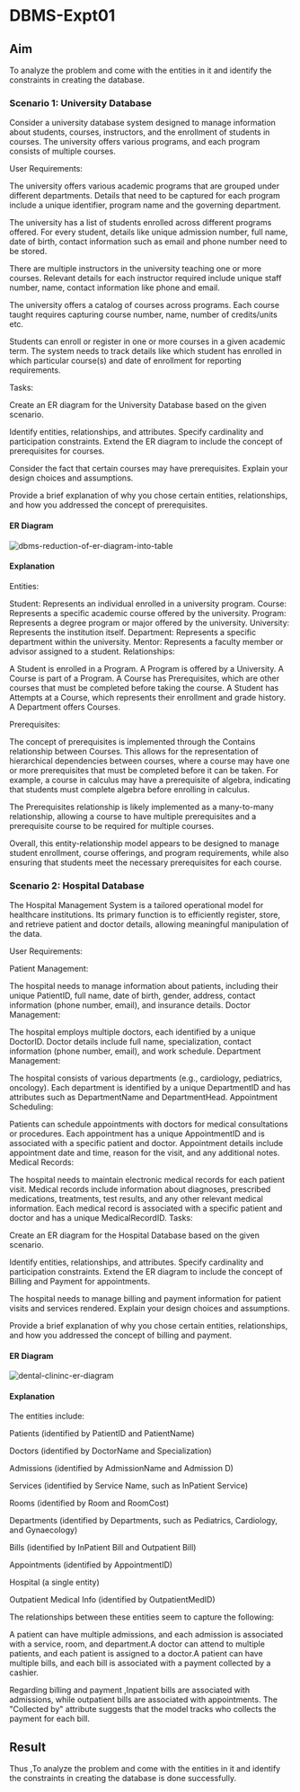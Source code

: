 # DBMS-Expt01

## Aim
To analyze the problem and come with the entities in it and identify the constraints in creating the database.

### Scenario 1: University Database
Consider a university database system designed to manage information about students, courses, instructors, and the enrollment of students in courses. The university offers various programs, and each program consists of multiple courses.

User Requirements:

The university offers various academic programs that are grouped under different departments. Details that need to be captured for each program include a unique identifier, program name and the governing department.

The university has a list of students enrolled across different programs offered. For every student, details like unique admission number, full name, date of birth, contact information such as email and phone number need to be stored.

There are multiple instructors in the university teaching one or more courses. Relevant details for each instructor required include unique staff number, name, contact information like phone and email.

The university offers a catalog of courses across programs. Each course taught requires capturing course number, name, number of credits/units etc.

Students can enroll or register in one or more courses in a given academic term. The system needs to track details like which student has enrolled in which particular course(s) and date of enrollment for reporting requirements.

Tasks:

Create an ER diagram for the University Database based on the given scenario.

Identify entities, relationships, and attributes.
Specify cardinality and participation constraints.
Extend the ER diagram to include the concept of prerequisites for courses.

Consider the fact that certain courses may have prerequisites.
Explain your design choices and assumptions.

Provide a brief explanation of why you chose certain entities, relationships, and how you addressed the concept of prerequisites.
#### ER Diagram
![dbms-reduction-of-er-diagram-into-table](https://github.com/premkumarkarthikeyan/DBMSEX01/assets/119476243/e1a2733f-5b84-4792-8bc8-6b41d60beee5)



#### Explanation
Entities:

Student: Represents an individual enrolled in a university program.
Course: Represents a specific academic course offered by the university.
Program: Represents a degree program or major offered by the university.
University: Represents the institution itself.
Department: Represents a specific department within the university.
Mentor: Represents a faculty member or advisor assigned to a student.
Relationships:

A Student is enrolled in a Program.
A Program is offered by a University.
A Course is part of a Program.
A Course has Prerequisites, which are other courses that must be completed before taking the course.
A Student has Attempts at a Course, which represents their enrollment and grade history.
A Department offers Courses.

Prerequisites:

The concept of prerequisites is implemented through the Contains relationship between Courses. This allows for the representation of hierarchical dependencies between courses, where a course may have one or more prerequisites that must be completed before it can be taken. For example, a course in calculus may have a prerequisite of algebra, indicating that students must complete algebra before enrolling in calculus.

The Prerequisites relationship is likely implemented as a many-to-many relationship, allowing a course to have multiple prerequisites and a prerequisite course to be required for multiple courses.

Overall, this entity-relationship model appears to be designed to manage student enrollment, course offerings, and program requirements, while also ensuring that students meet the necessary prerequisites for each course.
### Scenario 2: Hospital Database
The Hospital Management System is a tailored operational model for healthcare institutions. Its primary function is to efficiently register, store, and retrieve patient and doctor details, allowing meaningful manipulation of the data.

User Requirements:

Patient Management:

The hospital needs to manage information about patients, including their unique PatientID, full name, date of birth, gender, address, contact information (phone number, email), and insurance details.
Doctor Management:

The hospital employs multiple doctors, each identified by a unique DoctorID.
Doctor details include full name, specialization, contact information (phone number, email), and work schedule.
Department Management:

The hospital consists of various departments (e.g., cardiology, pediatrics, oncology).
Each department is identified by a unique DepartmentID and has attributes such as DepartmentName and DepartmentHead.
Appointment Scheduling:

Patients can schedule appointments with doctors for medical consultations or procedures.
Each appointment has a unique AppointmentID and is associated with a specific patient and doctor.
Appointment details include appointment date and time, reason for the visit, and any additional notes.
Medical Records:

The hospital needs to maintain electronic medical records for each patient visit.
Medical records include information about diagnoses, prescribed medications, treatments, test results, and any other relevant medical information.
Each medical record is associated with a specific patient and doctor and has a unique MedicalRecordID.
Tasks:

Create an ER diagram for the Hospital Database based on the given scenario.

Identify entities, relationships, and attributes.
Specify cardinality and participation constraints.
Extend the ER diagram to include the concept of Billing and Payment for appointments.

The hospital needs to manage billing and payment information for patient visits and services rendered.
Explain your design choices and assumptions.

Provide a brief explanation of why you chose certain entities, relationships, and how you addressed the concept of billing and payment.
#### ER Diagram
![dental-clininc-er-diagram](https://github.com/premkumarkarthikeyan/DBMSEX01/assets/119476243/2634ef58-4fbd-41cb-9f3d-c83211ebe358)




#### Explanation
The entities include:

Patients (identified by PatientID and PatientName)

Doctors (identified by DoctorName and Specialization)

Admissions (identified by AdmissionName and Admission D)

Services (identified by Service Name, such as InPatient Service)

Rooms (identified by Room and RoomCost)

Departments (identified by Departments, such as Pediatrics, Cardiology, and Gynaecology)

Bills (identified by InPatient Bill and Outpatient Bill)

Appointments (identified by AppointmentID)

Hospital (a single entity)

Outpatient Medical Info (identified by OutpatientMedID)

The relationships between these entities seem to capture the following:

A patient can have multiple admissions, and each admission is associated with a service, room, and department.A doctor can attend to multiple patients, and each patient is assigned to a doctor.A patient can have multiple bills, and each bill is associated with a payment collected by a cashier.

Regarding billing and payment ,Inpatient bills are associated with admissions, while outpatient bills are associated with appointments. The "Collected by" attribute suggests that the model tracks who collects the payment for each bill. 

## Result 
Thus ,To analyze the problem and come with the entities in it and identify the constraints in creating the database is done successfully.
